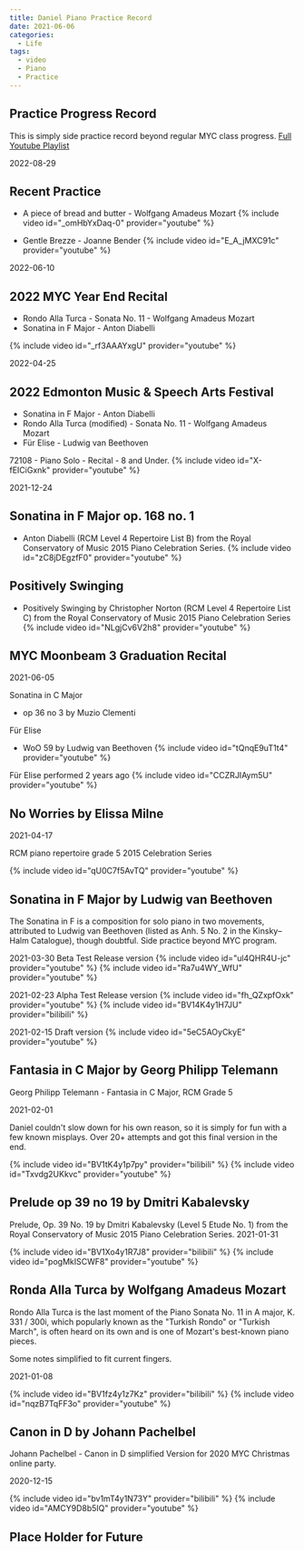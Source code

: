 ```yaml
---
title: Daniel Piano Practice Record
date: 2021-06-06
categories:
  - Life
tags:
  - video
  - Piano
  - Practice
---
```

## Practice Progress Record

This is simply side practice record beyond regular MYC class progress.
[Full Youtube Playlist](https://www.youtube.com/watch?v=UNdBBvAVJe8&list=PLJNxQ3sAMnhInFduYd45ZafTAVgPkfcCJ)

2022-08-29
## Recent Practice
* A piece of bread and butter - Wolfgang Amadeus Mozart
{% include video id="_omHbYxDaq-0" provider="youtube" %}

* Gentle Brezze - Joanne Bender
{% include video id="E_A_jMXC91c" provider="youtube" %}

2022-06-10
## 2022 MYC Year End Recital
* Rondo Alla Turca - Sonata No. 11 - Wolfgang Amadeus Mozart
* Sonatina in F Major - Anton Diabelli

{% include video id="_rf3AAAYxgU" provider="youtube" %}


2022-04-25
## 2022 Edmonton Music & Speech Arts Festival
* Sonatina in F Major - Anton Diabelli
* Rondo Alla Turca (modified) - Sonata No. 11 - Wolfgang Amadeus Mozart
* Für Elise - Ludwig van Beethoven

72108 - Piano Solo - Recital - 8 and Under.
{% include video id="X-fEICiGxnk" provider="youtube" %}


2021-12-24
## Sonatina in F Major op. 168 no. 1
* Anton Diabelli (RCM Level 4 Repertoire List B) from the Royal Conservatory of Music 2015 Piano Celebration Series.
{% include video id="zC8jDEgzfF0" provider="youtube" %}


## Positively Swinging
* Positively Swinging by Christopher Norton (RCM Level 4 Repertoire List C) from the Royal Conservatory of Music 2015 Piano Celebration Series
{% include video id="NLgjCv6V2h8" provider="youtube" %}


## MYC Moonbeam 3 Graduation Recital
2021-06-05

Sonatina in C Major
* op 36 no 3 by Muzio Clementi

Für Elise
*  WoO 59 by Ludwig van Beethoven
{% include video id="tQnqE9uT1t4" provider="youtube" %}

Für Elise performed 2 years ago
{% include video id="CCZRJIAym5U" provider="youtube" %}


## No Worries by Elissa Milne
2021-04-17

RCM piano repertoire grade 5 2015 Celebration Series

{% include video id="qU0C7f5AvTQ" provider="youtube" %}

## Sonatina in F Major by Ludwig van Beethoven

The Sonatina in F is a composition for solo piano in two movements, attributed to Ludwig van Beethoven (listed as Anh. 5 No. 2 in the Kinsky–Halm Catalogue), though doubtful.
Side practice beyond MYC program.

2021-03-30
Beta Test Release version
{% include video id="ul4QHR4U-jc" provider="youtube" %}
{% include video id="Ra7u4WY_WfU" provider="youtube" %}


2021-02-23
Alpha Test Release version
{% include video id="fh_QZxpfOxk" provider="youtube" %}
{% include video id="BV14K4y1H7JU" provider="bilibili" %}


2021-02-15
Draft version
{% include video id="5eC5AOyCkyE" provider="youtube" %}



## Fantasia in C Major by Georg Philipp Telemann

Georg Philipp Telemann - Fantasia in C Major, RCM Grade 5

2021-02-01

Daniel couldn't slow down for his own reason, so it is simply for fun with a few known misplays.
Over 20+ attempts and got this final version in the end.

{% include video id="BV1tK4y1p7py" provider="bilibili" %}
{% include video id="Txvdg2UKkvc" provider="youtube" %}


## Prelude op 39 no 19 by Dmitri Kabalevsky

Prelude, Op. 39 No. 19 by Dmitri Kabalevsky (Level 5 Etude No. 1) from the Royal Conservatory of Music 2015 Piano Celebration Series.
2021-01-31

{% include video id="BV1Xo4y1R7J8" provider="bilibili" %}
{% include video id="pogMkISCWF8" provider="youtube" %}


## Ronda Alla Turca by Wolfgang Amadeus Mozart

Rondo Alla Turca is the last moment of the Piano Sonata No. 11 in A major, K. 331 / 300i, which popularly known as the "Turkish Rondo" or "Turkish March", is often heard on its own and is one of Mozart's best-known piano pieces.

Some notes simplified to fit current fingers.

2021-01-08

{% include video id="BV1fz4y1z7Kz" provider="bilibili" %}
{% include video id="nqzB7TqFF3o" provider="youtube" %}

## Canon in D by Johann Pachelbel

Johann Pachelbel - Canon in D simplified Version for 2020 MYC Christmas online party.

2020-12-15

{% include video id="bv1mT4y1N73Y" provider="bilibili" %}
{% include video id="AMCY9D8b5IQ" provider="youtube" %}

## Place Holder for Future
